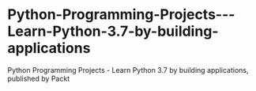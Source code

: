 # Python-Programming-Projects---Learn-Python-3.7-by-building-applications
Python Programming Projects - Learn Python 3.7 by building applications, published by Packt
